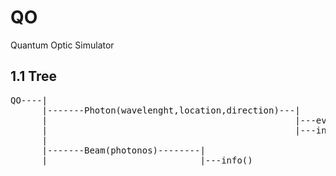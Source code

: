 # QO
Quantum Optic Simulator
<h2>1.1 Tree</h2>
<pre>
QO----|
      |-------Photon(wavelenght,location,direction)---|
      |                                               |---evolve_time(seconds)
      |                                               |---info()
      |
      |-------Beam(photonos)--------|
      |                             |---info()
</pre>
